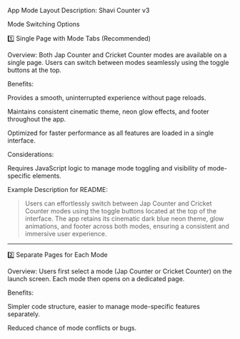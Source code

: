 

App Mode Layout Description: Shavi Counter v3

Mode Switching Options

1️⃣ Single Page with Mode Tabs (Recommended)

Overview: Both Jap Counter and Cricket Counter modes are available on a single page. Users can switch between modes seamlessly using the toggle buttons at the top.

Benefits:

Provides a smooth, uninterrupted experience without page reloads.

Maintains consistent cinematic theme, neon glow effects, and footer throughout the app.

Optimized for faster performance as all features are loaded in a single interface.


Considerations:

Requires JavaScript logic to manage mode toggling and visibility of mode-specific elements.


Example Description for README:

> Users can effortlessly switch between Jap Counter and Cricket Counter modes using the toggle buttons located at the top of the interface. The app retains its cinematic dark blue neon theme, glow animations, and footer across both modes, ensuring a consistent and immersive user experience.





---

2️⃣ Separate Pages for Each Mode

Overview: Users first select a mode (Jap Counter or Cricket Counter) on the launch screen. Each mode then opens on a dedicated page.

Benefits:

Simpler code structure, easier to manage mode-specific features separately.

Reduced chance of mode conflicts or bugs.


